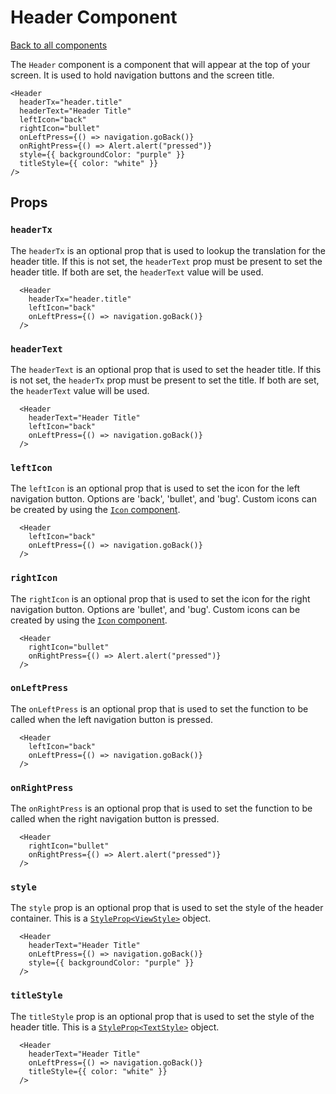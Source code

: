 # Header Component

[Back to all components](./Components.md)

The `Header` component is a component that will appear at the top of your screen. It is used to hold navigation buttons and the screen title.

```tsx
<Header
  headerTx="header.title"
  headerText="Header Title"
  leftIcon="back"
  rightIcon="bullet"
  onLeftPress={() => navigation.goBack()}
  onRightPress={() => Alert.alert("pressed")}
  style={{ backgroundColor: "purple" }}
  titleStyle={{ color: "white" }}
/>
```

## Props

### `headerTx`

The `headerTx` is an optional prop that is used to lookup the translation for the header title. If this is not set, the `headerText` prop must be present to set the header title. If both are set, the `headerText` value will be used.

```tsx
  <Header
    headerTx="header.title"
    leftIcon="back"
    onLeftPress={() => navigation.goBack()}
  />
```

### `headerText`

The `headerText` is an optional prop that is used to set the header title. If this is not set, the `headerTx` prop must be present to set the title. If both are set, the `headerText` value will be used.

```tsx
  <Header
    headerText="Header Title"
    leftIcon="back"
    onLeftPress={() => navigation.goBack()}
  />
```

### `leftIcon`

The `leftIcon` is an optional prop that is used to set the icon for the left navigation button. Options are 'back', 'bullet', and 'bug'. Custom icons can be created by using the [`Icon` component](./Components-Icon.md#custom-icons).

```tsx
  <Header
    leftIcon="back"
    onLeftPress={() => navigation.goBack()}
  />
```

### `rightIcon`

The `rightIcon` is an optional prop that is used to set the icon for the right navigation button. Options are 'bullet', and 'bug'. Custom icons can be created by using the [`Icon` component](./Components-Icon.md#custom-icons).

```tsx
  <Header
    rightIcon="bullet"
    onRightPress={() => Alert.alert("pressed")}
  />
```

### `onLeftPress`

The `onLeftPress` is an optional prop that is used to set the function to be called when the left navigation button is pressed.

```tsx
  <Header
    leftIcon="back"
    onLeftPress={() => navigation.goBack()}
  />
```

### `onRightPress`

The `onRightPress` is an optional prop that is used to set the function to be called when the right navigation button is pressed.

```tsx
  <Header
    rightIcon="bullet"
    onRightPress={() => Alert.alert("pressed")}
  />
```

### `style`

The `style` prop is an optional prop that is used to set the style of the header container. This is a [`StyleProp<ViewStyle>`](https://reactnative.dev/docs/view-style-props) object.

```tsx
  <Header
    headerText="Header Title"
    onLeftPress={() => navigation.goBack()}
    style={{ backgroundColor: "purple" }}
  />
```

### `titleStyle`

The `titleStyle` prop is an optional prop that is used to set the style of the header title. This is a [`StyleProp<TextStyle>`](https://reactnative.dev/docs/text-style-props) object.

```tsx
  <Header
    headerText="Header Title"
    onLeftPress={() => navigation.goBack()}
    titleStyle={{ color: "white" }}
  />
```
